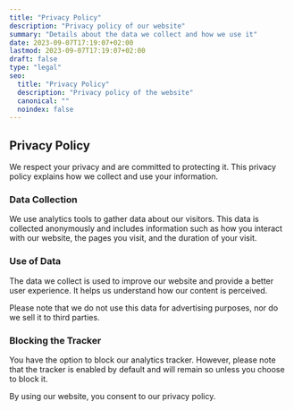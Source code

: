 ```yaml
---
title: "Privacy Policy"
description: "Privacy policy of our website"
summary: "Details about the data we collect and how we use it"
date: 2023-09-07T17:19:07+02:00
lastmod: 2023-09-07T17:19:07+02:00
draft: false
type: "legal"
seo:
  title: "Privacy Policy" 
  description: "Privacy policy of the website"
  canonical: "" 
  noindex: false 
---
```


## Privacy Policy

We respect your privacy and are committed to protecting it. This privacy policy explains how we collect and use your information.

### Data Collection

We use analytics tools to gather data about our visitors. This data is collected anonymously and includes information such as how you interact with our website, the pages you visit, and the duration of your visit.

### Use of Data

The data we collect is used to improve our website and provide a better user experience. It helps us understand how our content is perceived.

Please note that we do not use this data for advertising purposes, nor do we sell it to third parties.

### Blocking the Tracker

You have the option to block our analytics tracker. However, please note that the tracker is enabled by default and will remain so unless you choose to block it.

By using our website, you consent to our privacy policy.
